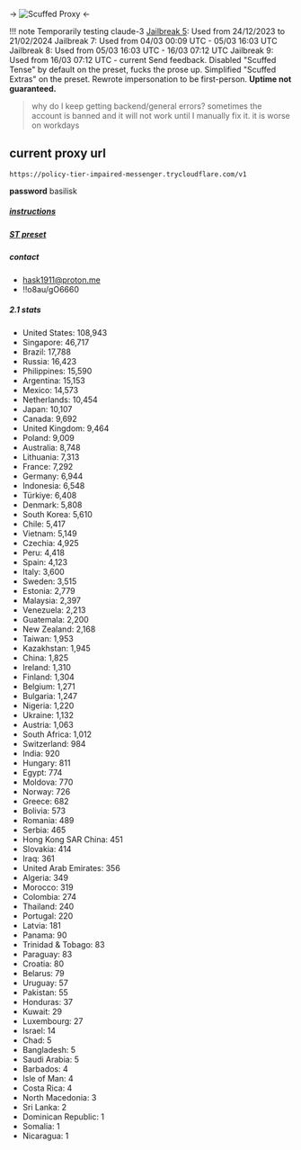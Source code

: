 -> ![Scuffed Proxy](https://i.imgur.com/MH4QxMx.png) <-

!!! note Temporarily testing claude-3
    [Jailbreak 5](https://rentry.org/ScuffedJB): Used from 24/12/2023 to 21/02/2024
    Jailbreak 7: Used from 04/03 00:09 UTC - 05/03 16:03 UTC
    Jailbreak 8: Used from 05/03 16:03 UTC - 16/03 07:12 UTC
    Jailbreak 9: Used from 16/03 07:12 UTC - current
    Send feedback.
    Disabled "Scuffed Tense" by default on the preset, fucks the prose up. Simplified "Scuffed Extras" on the preset. Rewrote impersonation to be first-person.
    **Uptime not guaranteed.**

> why do I keep getting backend/general errors?
sometimes the account is banned and it will not work until I manually fix it. it is worse on workdays

## current proxy url
```
https://policy-tier-impaired-messenger.trycloudflare.com/v1
```
**password**
basilisk

##### [instructions](https://policy-tier-impaired-messenger.trycloudflare.com)
##### [ST preset](https://policy-tier-impaired-messenger.trycloudflare.com/preset.json)

##### contact
- hask1911@proton.me
- !!o8au/gO6660

##### 2.1 stats
- United States: 108,943
- Singapore: 46,717
- Brazil: 17,788
- Russia: 16,423
- Philippines: 15,590
- Argentina: 15,153
- Mexico: 14,573
- Netherlands: 10,454
- Japan: 10,107
- Canada: 9,692
- United Kingdom: 9,464
- Poland: 9,009
- Australia: 8,748
- Lithuania: 7,313
- France: 7,292
- Germany: 6,944
- Indonesia: 6,548
- Türkiye: 6,408
- Denmark: 5,808
- South Korea: 5,610
- Chile: 5,417
- Vietnam: 5,149
- Czechia: 4,925
- Peru: 4,418
- Spain: 4,123
- Italy: 3,600
- Sweden: 3,515
- Estonia: 2,779
- Malaysia: 2,397
- Venezuela: 2,213
- Guatemala: 2,200
- New Zealand: 2,168
- Taiwan: 1,953
- Kazakhstan: 1,945
- China: 1,825
- Ireland: 1,310
- Finland: 1,304
- Belgium: 1,271
- Bulgaria: 1,247
- Nigeria: 1,220
- Ukraine: 1,132
- Austria: 1,063
- South Africa: 1,012
- Switzerland: 984
- India: 920
- Hungary: 811
- Egypt: 774
- Moldova: 770
- Norway: 726
- Greece: 682
- Bolivia: 573
- Romania: 489
- Serbia: 465
- Hong Kong SAR China: 451
- Slovakia: 414
- Iraq: 361
- United Arab Emirates: 356
- Algeria: 349
- Morocco: 319
- Colombia: 274
- Thailand: 240
- Portugal: 220
- Latvia: 181
- Panama: 90
- Trinidad & Tobago: 83
- Paraguay: 83
- Croatia: 80
- Belarus: 79
- Uruguay: 57
- Pakistan: 55
- Honduras: 37
- Kuwait: 29
- Luxembourg: 27
- Israel: 14
- Chad: 5
- Bangladesh: 5
- Saudi Arabia: 5
- Barbados: 4
- Isle of Man: 4
- Costa Rica: 4
- North Macedonia: 3
- Sri Lanka: 2
- Dominican Republic: 1
- Somalia: 1
- Nicaragua: 1